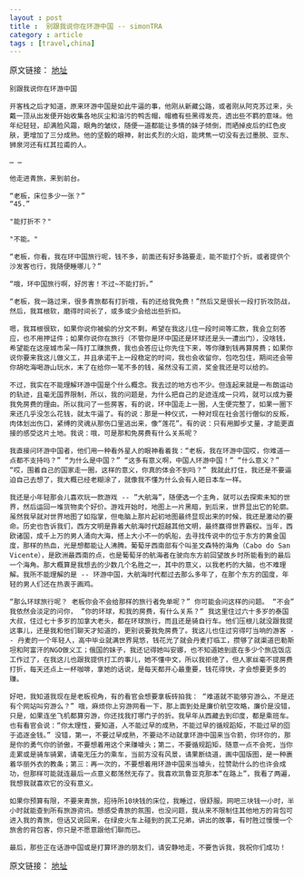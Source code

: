 ```yaml
---
layout : post
title :  别跟我说你在环游中国 -- simonTRA
category : article
tags : [travel,china]
---
```


原文链接： [地址](http://traveler.ycool.com/post.3397112.html)


	别跟我说你在环游中国

	开客栈之后才知道，原来环游中国是如此牛逼的事，他刚从新藏公路，或者刚从阿克苏过来，头戴一顶从出发便开始收集各地灰尘和油污的鸭舌帽，帽檐有些黑得发亮，透出些不羁的意味。他年纪轻轻，却满脸风霜，眼角的皱纹，随便一道都能让多情的妹子倾倒，而晒掉皮后的红色皮肤，更增加了三分成熟。他的坚毅的眼神，射出炙烈的火焰，能烤焦一切没有去过墨脱、亚东、狮泉河还有红其拉甫的人。

	… …

	他走进青旅，来到前台。

	“老板，床位多少一张？”  
	“45.”  

	"能打折不？"

	"不能。"

	“老板，你看，我在环中国旅行呢，钱不多，前面还有好多路要走，能不能打个折，或者提供个沙发客也行，我随便睡哪儿？”  

	“哦，环中国旅行啊，好厉害！不过~不能打折。”

	“老板，我一路过来，很多青旅都有打折哦，有的还给我免费！”然后又是很长一段打折攻防战，然后，我耳根软，磨得时间长了，或多或少会给出些折扣。

	嗯，我耳根很软，如果你说你被偷的分文不剩，希望在我这儿住一段时间等汇款，我会立刻答应，也不用押证件；如果你说你在旅行（不管你是环中国还是环球还是头一遭出门），没啥钱，希望能在这座城市呆一阵打工赚旅费，我也会答应让你先住下来，等你赚到钱再算房费；如果你说你要来我这儿做义工，并且承诺干上一段稳定的时间，我也会收留你，包吃包住，期间还会带你胡吃海喝游山玩水，末了在给你一笔不多的钱，虽然没有工资，奖金我还是可以给的。

	不过，我实在不能理解环游中国是个什么概念。我去过的地方也不少。但连起来就是一布朗运动的轨迹，且毫无国界限制，所以，我的问题是，为什么把自己的足迹连成一只鸡，就可以成为要我免房费的理由。所以我问了一些房客，有的说，环中国走上一圈，人生便完整了，如果一圈下来还几乎没怎么花钱，就太牛逼了。有的说：那是一种仪式，一种对现在社会苦行僧似的反叛，肉体划出伤口，紧缚的灵魂从那伤口里逃出来，像“莲花”。有的说：只有用脚步丈量，才能更直接的感受这片土地。我说：哦，可是那和免房费有什么关系呢？

	我直接问环游中国者，他们用一种看外星人的眼神看着我：“老板，我在环游中国哎，你难道一点都不支持吗？” “为什么是中国？” “这多有意义啊，中国人环游中国！” “什么意义？” “哎，围着自己的国家走一圈，这样的意义，你真的体会不到吗？” 我就此打住，我还是不要逼迫自己去想了，我大概已经老糊涂了，就像我不懂为什么会有人砸日本车一样。

	我还是小年轻那会儿喜欢玩一款游戏 -- ”大航海”，随便选一个主角，就可以去探索未知的世界，然后运回一堆货物卖个好价。游戏开始时，地图上一片黑暗，到后来，世界显出它的轮廓。虽然我早就对世界地图了如指掌，但电脑上那片起初地图最终显现出来的时候，我还是激动的要命。历史也告诉我们，西方文明是靠着大航海时代超越其他文明，最终赢得世界霸权。当年，西欧诸国，成千上万的男人涌向大海，搭上大小不一的帆船，去寻找传说中的位于东方的黄金国度，那样的热血，光是想都能让人沸腾。葡萄牙西南部有个叫圣文森特的海角（Cabo do San Vicente），是欧洲最西南的点，也是葡萄牙的航海者在驶向东方前回望故乡时所能看到的最后一个海角。那大概算是我想去的少数几个名胜之一，其中的意义，以我老朽的大脑，也不难理解。我所不能理解的是 -- 环游中国，大航海时代都过去那么多年了，在那个东方的国度，年轻的男人们还在热衷于画鸡。

	“那么环球旅行呢？ 老板你会不会给那样的旅行者免单呢？” 你可能会问这样的问题。 “不会” 我依然会淡定的问你， ”你的环球，和我的房费，有什么关系？“ 我这里住过六十多岁的泰国大叔，住过七十多岁的加拿大老头，都在环球旅行，而且还是骑自行车。他们压根儿就没跟我提这事儿，还是我和他们聊天才知道的，更别说要我免房费了。我这儿也住过穷得叮当响的游客 -- 丹麦的一个年轻人，高中毕业就满世界晃悠，钱花光了就会丹麦打临工，攒够了就渠道巴勒斯坦和阿富汗的NGO做义工；俄国的妹子，我还记得她叫安娜，也不知道她到底在多少个旅店饭店工作过了，在我这儿也跟我提供打工的事儿，她不懂中文，所以我拒绝了，但人家丝毫不提房费打折，每天还点上一杯咖啡，拿她的话说，是每天都开心最重要，钱花得快，才会想要更多的赚。

	好吧，我知道我现在是老板视角，有的看官会想要拿板砖拍我： “难道就不能够穷游么，不是还有个网站叫穷游么？” 哦，麻烦你上穷游网看一下，那上面到处是廉价航空攻略，廉价是没错，只是，如果连坐飞机都算穷游，你还找我打哪门子的折。我早年从西藏去到印度，都是乘班车。也有看官会说：“你太理性，要知道，人不能过早的成熟，不能过早的循规蹈矩，不能过早的囵于追逐金钱。” 没错，第一，不要过早成熟，不要动不动就拿环游中国来当令箭，你环你的，那是你的勇气你的骄傲，不要想着用这个来赚噱头；第二，不要循规蹈矩，随意一点不会死，当你走累或是骑车骑累，请毫无压力的乘车，当前方没有风景，请果断绕道，画中国版图，是一种裹着华丽外衣的教条；第三：再一次的，不要想着用环游中国来当噱头，拉赞助什么的也许会成功，但那样可能就连最后一点意义都荡然无存了。我喜欢凯鲁亚克那本“在路上”，我看了两遍，我想我就喜欢它的没有意义。

	如果你预算有限，不要来青旅，招待所10块钱的床位，我睡过，很舒服。网吧三块钱一小时，半小时就能查到所有旅游资讯。想感受青旅的氛围，也没问题，我从来不限制住其他地方的背包可进入我的青旅，但话又说回来，在绿皮火车上碰到的民工兄弟，讲出的故事，有时胜过慢慢一个旅舍的背包客，你只是不愿意跟他们聊而已。

	最后，那些正在话游中国或是打算环游的朋友们，请安静地走，不要告诉我，我祝你们成功！


原文链接： [地址](http://traveler.ycool.com/post.3397112.html)
